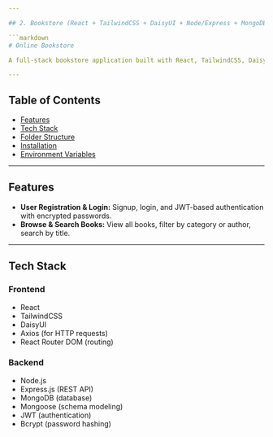 ```yaml
---

## 2. Bookstore (React + TailwindCSS + DaisyUI + Node/Express + MongoDB)

```markdown
# Online Bookstore

A full-stack bookstore application built with React, TailwindCSS, DaisyUI, Node.js, Express, and MongoDB. Features include user registration, book browsing, shopping cart, secure authentication, and an admin dashboard for managing inventory and orders.

---
```


## Table of Contents
- [Features](#features)
- [Tech Stack](#tech-stack)
- [Folder Structure](#folder-structure)
- [Installation](#installation)
- [Environment Variables](#environment-variables)

---

## Features
- **User Registration & Login:** Signup, login, and JWT-based authentication with encrypted passwords.
- **Browse & Search Books:** View all books, filter by category or author, search by title.

---

## Tech Stack

### Frontend
- React
- TailwindCSS
- DaisyUI
- Axios (for HTTP requests)
- React Router DOM (routing)

### Backend
- Node.js
- Express.js (REST API)
- MongoDB (database)
- Mongoose (schema modeling)
- JWT (authentication)
- Bcrypt (password hashing)
